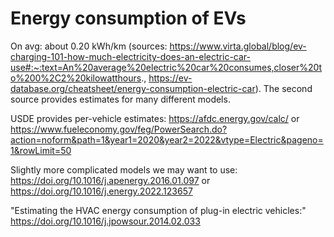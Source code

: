 # Energy consumption of EVs

On avg: about 0.20 kWh/km (sources: https://www.virta.global/blog/ev-charging-101-how-much-electricity-does-an-electric-car-use#:~:text=An%20average%20electric%20car%20consumes,closer%20to%200%2C2%20kilowatthours., https://ev-database.org/cheatsheet/energy-consumption-electric-car). The second source provides estimates for many different models.

USDE provides per-vehicle estimates: https://afdc.energy.gov/calc/ or https://www.fueleconomy.gov/feg/PowerSearch.do?action=noform&path=1&year1=2020&year2=2022&vtype=Electric&pageno=1&rowLimit=50

Slightly more complicated models we may want to use: https://doi.org/10.1016/j.apenergy.2016.01.097 or https://doi.org/10.1016/j.energy.2022.123657

"Estimating the HVAC energy consumption of plug-in electric vehicles:" https://doi.org/10.1016/j.jpowsour.2014.02.033
